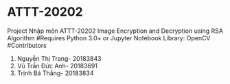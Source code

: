 # ATTT-20202
Project Nhập môn ATTT-20202
Image Encryption and Decryption using RSA Algorithm
#Requires
Python 3.0+ or Jupyter Notebook
Library: OpenCV
#Contributors
1.	Nguyễn Thị Trang- 20183843
2.	Vũ Trần Đức Anh- 20183691
3.	Trịnh Bá Thắng- 20183834
